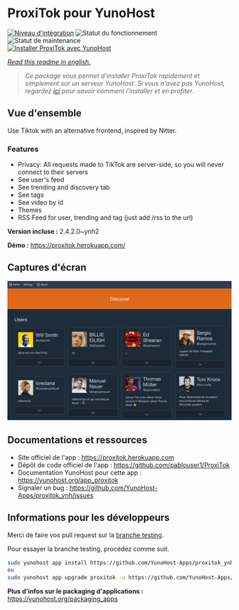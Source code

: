 <!--
N.B.: This README was automatically generated by https://github.com/YunoHost/apps/tree/master/tools/README-generator
It shall NOT be edited by hand.
-->

# ProxiTok pour YunoHost

[![Niveau d'intégration](https://dash.yunohost.org/integration/proxitok.svg)](https://dash.yunohost.org/appci/app/proxitok) ![Statut du fonctionnement](https://ci-apps.yunohost.org/ci/badges/proxitok.status.svg) ![Statut de maintenance](https://ci-apps.yunohost.org/ci/badges/proxitok.maintain.svg)  
[![Installer ProxiTok avec YunoHost](https://install-app.yunohost.org/install-with-yunohost.svg)](https://install-app.yunohost.org/?app=proxitok)

*[Read this readme in english.](./README.md)*

> *Ce package vous permet d'installer ProxiTok rapidement et simplement sur un serveur YunoHost.
Si vous n'avez pas YunoHost, regardez [ici](https://yunohost.org/#/install) pour savoir comment l'installer et en profiter.*

## Vue d'ensemble

Use Tiktok with an alternative frontend, inspired by Nitter.

### Features

- Privacy: All requests made to TikTok are server-side, so you will never connect to their servers
- See user's feed
- See trending and discovery tab
- See tags
- See video by id
- Themes
- RSS Feed for user, trending and tag (just add /rss to the url)


**Version incluse :** 2.4.2.0~ynh2


**Démo :** https://proxitok.herokuapp.com/

## Captures d'écran

![Capture d'écran de ProxiTok](./doc/screenshots/screenshot.png)

## Documentations et ressources

* Site officiel de l'app : <https://proxitok.herokuapp.com>
* Dépôt de code officiel de l'app : <https://github.com/pablouser1/ProxiTok>
* Documentation YunoHost pour cette app : <https://yunohost.org/app_proxitok>
* Signaler un bug : <https://github.com/YunoHost-Apps/proxitok_ynh/issues>

## Informations pour les développeurs

Merci de faire vos pull request sur la [branche testing](https://github.com/YunoHost-Apps/proxitok_ynh/tree/testing).

Pour essayer la branche testing, procédez comme suit.

``` bash
sudo yunohost app install https://github.com/YunoHost-Apps/proxitok_ynh/tree/testing --debug
ou
sudo yunohost app upgrade proxitok -u https://github.com/YunoHost-Apps/proxitok_ynh/tree/testing --debug
```

**Plus d'infos sur le packaging d'applications :** <https://yunohost.org/packaging_apps>
